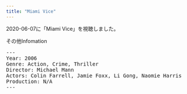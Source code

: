 ```yaml
---
title: "Miami Vice"
---
```

2020-06-07に「Miami Vice」を視聴しました。

その他Infomation
<pre>
---
Year: 2006
Genre: Action, Crime, Thriller
Director: Michael Mann
Actors: Colin Farrell, Jamie Foxx, Li Gong, Naomie Harris
Production: N/A
---
</pre>